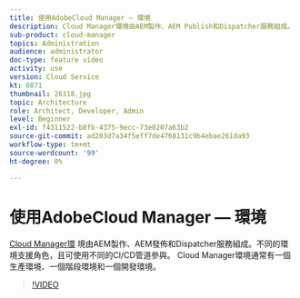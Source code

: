 ```yaml
---
title: 使用AdobeCloud Manager — 環境
description: Cloud Manager環境由AEM製作、AEM Publish和Dispatcher服務組成。 不同的環境支援角色，且可使用不同的CI/CD管道參與。 Cloud Manager環境通常有一個生產環境、一個階段環境和一個開發環境。
sub-product: cloud-manager
topics: Administration
audience: administrator
doc-type: feature video
activity: use
version: Cloud Service
kt: 6871
thumbnail: 26318.jpg
topic: Architecture
role: Architect, Developer, Admin
level: Beginner
exl-id: f4311522-b8fb-4375-9ecc-73e0207a63b2
source-git-commit: ad203d7a34f5eff7de4768131c9b4ebae261da93
workflow-type: tm+mt
source-wordcount: '99'
ht-degree: 0%

---
```


# 使用AdobeCloud Manager — 環境

[Cloud Manager環](https://experienceleague.adobe.com/docs/experience-manager-cloud-manager/using/how-to-use/manage-your-environment.html) 境由AEM製作、AEM發佈和Dispatcher服務組成。不同的環境支援角色，且可使用不同的CI/CD管道參與。 Cloud Manager環境通常有一個生產環境、一個階段環境和一個開發環境。

>[!VIDEO](https://video.tv.adobe.com/v/26318/?quality=12&learn=on&hidetitle=true)
